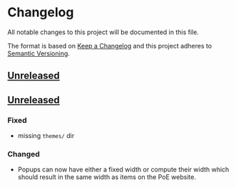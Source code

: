 # Changelog

All notable changes to this project will be documented in this file.

The format is based on [Keep a Changelog](http://keepachangelog.com/en/1.0.0/) and this project adheres to [Semantic Versioning](http://semver.org/spec/v2.0.0.html).

## [Unreleased](https://github.com/eps1lon/poe-components-item/compare/v0.1.0...HEAD)

## [Unreleased](https://github.com/eps1lon/poe-components-item/compare/v0.0.1...v0.1.0)
### Fixed
* missing `themes/` dir
### Changed
* Popups can  now have either a fixed width or compute their width which 
  should result in the same width as items on the PoE website.